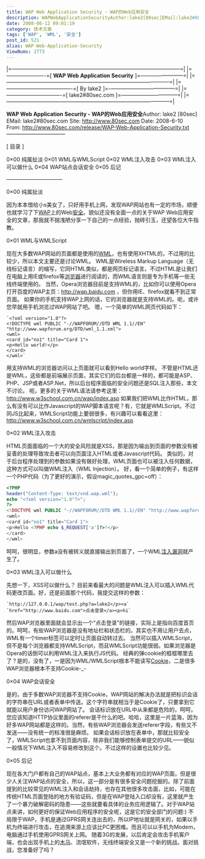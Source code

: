 ```yaml
---
title: WAP Web Application Security - WAP的Web应用安全
description: WAPWebApplicationSecurityAuthor:lake2[80sec]EMail:lake2#80sec.comSite:http://www.80sec.comDate:2008-6-10From:http://www.80sec.com/release/WAP-Web-Application-Security.txt———————————[目录]0×00纯属扯淡0×01WML与WMLScript0×02WML注入攻击0×03WML注入可以做什么0×04WAP站点会话安全0×05后记
date: 2008-06-12 09:01:19
category: 技术文章
tags: ['WAP', 'WML', '安全']
post_id: 521
alias: WAP-Web-Application-Security
ViewNums: 2773
---
```


|=———————————————————————————————–=|
|=———————-=[ **WAP Web Application Security** ]=————————=|
|=——————————————————————————————–=|
|=————————————-=[ By lake2 ]=-————————————=|
|=——————————-=[ lake2#80sec.com ]=——————————–=|
|=——————————————————————————————–=|

**WAP Web Application Security - WAP的Web应用安全**Author: lake2 [80sec]
EMail: lake2#80sec.com
Site: <http://www.80sec.com>
Date: 2008-6-10
From: <http://www.80sec.com/release/WAP-Web-Application-Security.txt>
———————————

[ 目录 ]

0×00 纯属扯淡
0×01 WML与WMLScript
0×02 WML注入攻击
0×03 WML注入可以做什么
0×04 WAP站点会话安全
0×05 后记

——————————–

0×00 纯属扯淡

因为本本借给小s美女了，只好用手机上网，发现WAP网站也有一定的市场，顺便也就学习了下[WAP](/tags/WAP)上的Web[安全](/tags/%E5%AE%89%E5%85%A8)。貌似还没有全面一点的关于WAP Web应用安全的文章，那我就不揣浅陋分享一下自己的一点经验，抛砖引玉，还望各位大牛指教。

0×01 WML与WMLScript

现在大多数WAP网站的页面都是使用的[WML](/tags/WML)，也有使用XHTML的，不过用的比较少，所以本文主要还是讨论WML。
WML是Wireless Markup Language（无线标记语言）的缩写，它同HTML类似，都是网页标记语言。不过HTML是让我们在电脑上用IE或firefox等[浏览器](/tags/%E6%B5%8F%E8%A7%88%E5%99%A8)进行阅读的，而WML语言则是专为手机等一些无线终端使用的。
当然，Opera浏览器目前是支持WML的，比如你可以使用Opera打开百度的WAP主页：<http://wap.baidu.com> ，但你用IE、firefox就看不到正常页面。
如果你的手机支持WAP上网的话，它的浏览器就是支持WML的。呃，或许您早就用手机浏览过WAP网站了吧。
嗯，一个简单的WML网页代码如下：
```
`<?xml version="1.0"?>
<!DOCTYPE wml PUBLIC "-//WAPFORUM//DTD WML 1.1//EN" "http://www.wapforum.org/DTD/wml_1.1.xml">
<wml>
<card id="no1" title="Card 1">
<p>Hello world!</p>
</card>
</wml>`
```
用支持WML的浏览器访问以上页面就可以看到Hello world字样。
不管是HTML还是WML，这些都是前端展示页面，其实它们的后台都是一样的，都可能是ASP、PHP、JSP或者ASP.Net，所以后台程序面临的安全问题还是SQL注入那些，本文不讨论。
呃，更多的关于WML语法请参考这里：<http://www.w3school.com.cn/wap/index.asp>
如果我们把WML比作HTML，那么有没有可以比作Javascript的WAP脚本语言呢？有，它就是WMLScript。不过同JS比起来，WMLScript功能上要弱很多，有兴趣可以看看这里：<http://www.w3school.com.cn/wmlscript/index.asp>

0×02 WML注入攻击

HTML页面面临的一个大的安全风险就是XSS，那是因为输出到页面的参数没有被妥善的处理导致攻击者可以向页面注入HTML或者Javascript代码。
类似的，对于后台程序处理到的参数如果没有做好处理，WML页面也可以被注入任何数据，这种方式可以叫做WML注入（WML Injection）。
好，看一个简单的例子，有这样一个PHP代码（为了更好的演示，假设magic_quotes_gpc=off）：
```php
<?PHP
header("Content-Type: text/vnd.wap.wml");
echo "<?xml version="1.0"?>";
?>
<!DOCTYPE wml PUBLIC "-//WAPFORUM//DTD WML 1.1//EN" "http://www.wapforum.org/DTD/wml_1.1.xml">
<wml>
<card id="no1" title="Card 1">
<p>Hello <?PHP echo $_REQUEST['a']?>!</p>
</card>
</wml>
```
呵呵，很明显，参数a没有被转义就直接输出到页面了，一个WML[注入](/tags/%E6%B3%A8%E5%85%A5)[漏洞](/tags/%E6%BC%8F%E6%B4%9E%E4%BF%A1%E6%81%AF)就产生了。

0×03 WML注入可以做什么

先想一下，XSS可以做什么？
目前来看最大的问题是WML注入可以插入WML代码更改页面。好，还是前面那个代码，我提交这样的参数：
```
`http://127.0.0.1/wap/test.php?a=lake2</p><a` `href="http://www.baidu.com">点击登录</a><p>hi`
```
然后WAP浏览器里面就会显示出一个“点击登录”的链接，实际上是指向百度首页的。呵呵，有些WAP浏览器是没有地址栏和状态栏的。其实也不用让用户去点，WML有一个timer标签可以定时让页面自动转过去。
当然可以插入WMLScript，但不是每个浏览器都支持WMLScript，而且WMLScript功能很弱。如果浏览器是Opera的话倒可以利用WML注入来执行JS代码。
经典的弹cookie的框框哪里去了？是的，没有了，一是因为WML/WMLScript根本不能读写[Cookie](/tags/Cookies)，二是很多WAP浏览器根本不支持Cookie-_-

0×04 WAP会话安全

是的，由于多数WAP浏览器不支持Cookie，WAP网站的解决办法就是把标识会话的字符串在URL或者表单中传送。这个字符串就相当于是Cookie了，只要拿到它就能以用户身份访问WAP网站了。
会话标识放在URL中从来都是危险的，呵呵，您应该知道HTTP协议里面的referer是干什么的吧。哈哈，这里是一片蓝海，因为好多WAP网站都是这样的。当然，有些WAP浏览器会发送referer字段，有些又不发送——没有统一的标准很是麻烦。
如果会话标识放在表单中，那就比较安全了，WMLScript也拿不到页面内容，除非我们能够控制表单提交的URL——貌似一般情况下WML注入不容易修改到这个。不过这样的设置也比较少见。

0×05 后记

现在各大门户都有自己的WAP站点，基本上大业务都有对应的WAP页面，但是很少人关注WAP站点的安全，所以，这一部分是有很多安全问题挖掘的。除了前面提到的比较常见的WML注入和会话劫持，也存在其他很多攻击面，比如，可能在传统HTML页面登陆的地方有验证码，但是在WAP登陆入口却没有，这里就产生了一个暴力破解密码的隐患——这些就要看具体的业务应用逻辑了。对于WAP站点来讲，如何更好的保证Web应用程序的安全呢，这是它的安全部门的问题:)
不局限于WAP，手机是通过GPRS网关连出去的，所以IP地址就是网关的，如果以手机为终端进行攻击，在追溯来源上应该比PC更困难。而且可以以手机为Modem，电脑通过手机使用GPRS网关上网。
随着3G的发展，以后肯定会攻击手机客户端，也会出现手机上的[木马](/tags/%E6%9C%A8%E9%A9%AC)、流氓软件，无线终端安全又是一个新的挑战。面对挑战，您准备好了吗？

